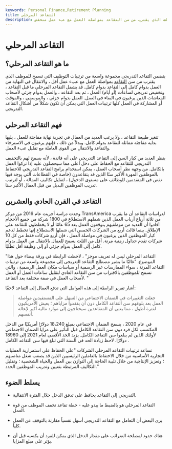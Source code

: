 ```yaml
---
keywords: Personal Finance,Retirement Planning
title: التقاعد المرحلي
description: يتضمن التقاعد التدريجي مجموعة واسعة من الترتيبات التي تسمح للموظف الذي يقترب من سن التقاعد بمواصلة العمل مع عبء عمل منخفض.
---
```


# التقاعد المرحلي
## ما هو التقاعد المرحلي؟

يتضمن التقاعد التدريجي مجموعة واسعة من ترتيبات التوظيف التي تسمح للموظف الذي يقترب من سن [التقاعد](/retirement) بمواصلة العمل مع عبء عمل أقل ، والانتقال في النهاية من العمل بدوام كامل إلى التقاعد بدوام كامل. قد يشمل التقاعد المرحلي ما قبل التقاعد ، وتخفيض تدريجي لساعات (أو أيام) العمل ، ثم بعد التقاعد ، والعمل بدوام جزئي لأصحاب المعاشات الذين يرغبون في البقاء في العمل. العمل بدوام جزئي ، والموسمي ، والمؤقت أو المشاركة في العمل كلها ترتيبات العمل التي يمكن أن تكون شكلاً من أشكال التقاعد التدريجي.

## فهم التقاعد المرحلي

تتغير طبيعة التقاعد ، ولا يرغب العديد من العمال في تجربة نهاية مفاجئة للعمل ، يليها بداية مفاجئة مماثلة للتقاعد بدوام كامل. وبدلاً من ذلك ، فإنهم يرغبون في الاسترخاء والتقاعد والانتقال من القوى العاملة مع تقليل عبء العمل.

ينظر العديد من كبار السن إلى التقاعد التدريجي على أنه فائدة ، لأنه يسمح لهم بالتخفيف التدريجي للتقاعد مع الحفاظ على دخل أعلى مما سيحصلون عليه إذا تركوا العمل بالكامل. من وجهة نظر أصحاب العمل ، يمكن استخدام برامج التقاعد التدريجي للاحتفاظ بالموظفين المهرة الأكبر سنًا الذين قد يتقاعدون (خاصة في القطاعات التي يوجد فيها نقص في المتقدمين للوظائف على مستوى الدخول) ، لتقليل تكاليف العمالة ، أو لترتيب تدريب الموظفين البديل من قبل العمال الأكبر سنا.

## التقاعد في القرن الحادي والعشرين

وجدت دراسة أجريت عام 2016 من مركز TransAmerica لدراسات التقاعد أن ما يقرب من ثلاثة أرباع أرباب العمل الذين شملهم الاستطلاع في 1800 شركة من جميع الأحجام أفادوا أن العديد من موظفيهم يتوقعون العمل بعد 65 عامًا أو لا يخططون للتقاعد على الإطلاق. بينما قالت أربع من الشركات الخمس التي شملها الاستطلاع إنها تخطط لدعم كبار الموظفين الذين يرغبون في مواصلة العمل ، فإن أربع شركات فقط من كل 10 شركات تقدم جداول زمنية مرنة. أقل من الثلث يسمح للعمال بالانتقال من العمل بدوام كامل إلى العمل بدوام جزئي أو إلى وظيفة أقل تطلبًا.

"التقاعد المرحلي ليس له تعريف موجز" ، لاحظت الرابطة في ورقة بيضاء حول هذا الموضوع. "غالبًا ما يشير مصطلح التقاعد التدريجي إلى مجموعة واسعة من ترتيبات التقاعد المرنة ، سواء الممارسات غير الرسمية أو سياسات مكان العمل الرسمية ، والتي تسمح للموظفين بالاقتراب من سن التقاعد العادي لتقليل ساعات العمل أو العمل لأصحاب العمل في صفة مختلفة بعد التقاعد. "

أشار تقرير الرابطة إلى هذه العوامل التي تدفع العمال إلى التقاعد لاحقًا:

>

> جعلت التغييرات في الضمان الاجتماعي من السهل على المستفيدين مواصلة العمل بعد بلوغهم سن التقاعد الكامل دون أن يفقدوا مزاياهم ؛ يعيش الأمريكيون لفترة أطول ، مما يعني أن المتقاعدين سيحتاجون إلى موارد مالية أكبر لإعالة أنفسهم.

>

في عام 2020 ، يسمح الضمان الاجتماعي بمبلغ 18،240 دولارًا أمريكيًا من الدخل المكتسب لكل فرد دون سن التقاعد الكامل قبل التأثير على مزايا الضمان الاجتماعي لأولئك الذين لم يبلغوا سن التقاعد الكامل. يزيد الحد الأقصى لعام 2021 إلى 18960 دولارًا. لاحظ زيادة الحد في السنة التي تبلغ فيها سن التقاعد الكامل .

تساعد ترتيبات التقاعد المرحلي الشركات "على الحفاظ على استمرارية العمليات التجارية الأساسية من خلال الاحتفاظ بالعاملين الرئيسيين الذين قد يصعب شغل مناصبهم ؛ وتعزيز الإنتاجية من خلال تلبية الحاجة إلى التوازن بين العمل والحياة الشخصية ؛ وتقليل التكاليف المرتبطة بتعيين وتدريب الموظفين الجدد."

## يسلط الضوء

- التدريجي إلى التقاعد يحافظ على تدفق الدخل خلال الفترة الانتقالية.

- التقاعد المرحلي هو بالضبط ما يبدو عليه - خطة تقاعد تخفف الموظف من قوة العمل.

- يرى البعض أن التعامل مع التقاعد التدريجي أسهل نفسياً مقارنة بالتوقف عن العمل كلياً.

- هناك حدود لمصلحة الضرائب على مقدار الدخل الذي يمكن للفرد أن يكسبه قبل أن يؤثر على مبلغ المزايا.

